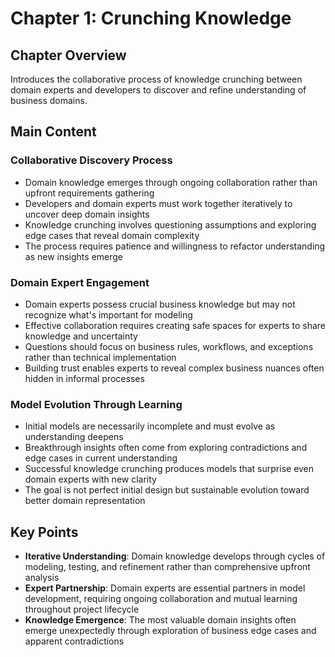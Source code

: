 # Chapter 1: Crunching Knowledge

## Chapter Overview
Introduces the collaborative process of knowledge crunching between domain experts and developers to discover and refine understanding of business domains.

## Main Content

### Collaborative Discovery Process
- Domain knowledge emerges through ongoing collaboration rather than upfront requirements gathering
- Developers and domain experts must work together iteratively to uncover deep domain insights
- Knowledge crunching involves questioning assumptions and exploring edge cases that reveal domain complexity
- The process requires patience and willingness to refactor understanding as new insights emerge

### Domain Expert Engagement
- Domain experts possess crucial business knowledge but may not recognize what's important for modeling
- Effective collaboration requires creating safe spaces for experts to share knowledge and uncertainty
- Questions should focus on business rules, workflows, and exceptions rather than technical implementation
- Building trust enables experts to reveal complex business nuances often hidden in informal processes

### Model Evolution Through Learning
- Initial models are necessarily incomplete and must evolve as understanding deepens
- Breakthrough insights often come from exploring contradictions and edge cases in current understanding
- Successful knowledge crunching produces models that surprise even domain experts with new clarity
- The goal is not perfect initial design but sustainable evolution toward better domain representation

## Key Points
- **Iterative Understanding**: Domain knowledge develops through cycles of modeling, testing, and refinement rather than comprehensive upfront analysis
- **Expert Partnership**: Domain experts are essential partners in model development, requiring ongoing collaboration and mutual learning throughout project lifecycle
- **Knowledge Emergence**: The most valuable domain insights often emerge unexpectedly through exploration of business edge cases and apparent contradictions